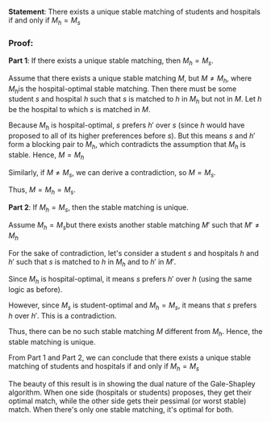 
**Statement**: There exists a unique stable matching of students and hospitals if and only if $M_{h}= M_{s}$

### Proof:

**Part 1**: If there exists a unique stable matching, then $M_{h}= M_{s}$​.

Assume that there exists a unique stable matching $M$, but $M \ne M_{h}$​, where $M_{h}$​ is the hospital-optimal stable matching. Then there must be some student $s$ and hospital $h$ such that $s$ is matched to $h$ in $M_{h}$​ but not in $M$. Let $h$ be the hospital to which $s$ is matched in $M$.

Because $M_{h}$​ is hospital-optimal, $s$ prefers $h'$ over $s$ (since $h$ would have proposed to all of its higher preferences before $s$). But this means $s$ and $h'$ form a blocking pair to $M_{h}$​, which contradicts the assumption that $M_{h}$​ is stable. Hence, $M=M_{h}$

Similarly, if $M \ne M_{s}$, we can derive a contradiction, so $M = M_{s}$.

Thus, $M = M_{h}= M_{s}$.

**Part 2**: If $M_{h}= M_{s}$, then the stable matching is unique.

Assume $M_{h}= M_{s}$​ but there exists another stable matching $M'$ such that $M' \ne M_{h}$

For the sake of contradiction, let's consider a student $s$ and hospitals $h$ and $h'$ such that $s$ is matched to $h$ in $M_{h}$ and to $h'$ in $M'$.

Since $M_{h}$​ is hospital-optimal, it means $s$ prefers $h'$ over $h$ (using the same logic as before).

However, since $M_{s}$ is student-optimal and $M_{h}= M_{s}$​, it means that $s$ prefers $h$ over $h'$. This is a contradiction.

Thus, there can be no such stable matching $M$ different from $M_{h}$​. Hence, the stable matching is unique.

From Part 1 and Part 2, we can conclude that there exists a unique stable matching of students and hospitals if and only if $M_{h}=M_{s}$

The beauty of this result is in showing the dual nature of the Gale-Shapley algorithm. When one side (hospitals or students) proposes, they get their optimal match, while the other side gets their pessimal (or worst stable) match. When there's only one stable matching, it's optimal for both.